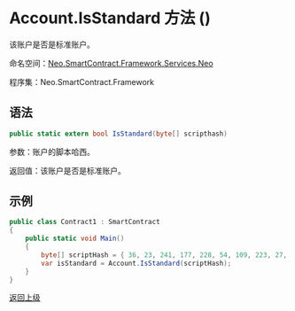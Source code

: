 # Account.IsStandard 方法 ()

该账户是否是标准账户。

命名空间：[Neo.SmartContract.Framework.Services.Neo](../../neo.md)

程序集：Neo.SmartContract.Framework

## 语法

```c#
public static extern bool IsStandard(byte[] scripthash)
```

参数：账户的脚本哈西。

返回值：该账户是否是标准账户。

## 示例

```c#
public class Contract1 : SmartContract
{
    public static void Main()
    {
        byte[] scriptHash = { 36, 23, 241, 177, 228, 54, 109, 223, 27, 237, 139, 54, 207, 38, 132, 101, 172, 3, 10, 73 };
        var isStandard = Account.IsStandard(scriptHash);
    }
}
```



[返回上级](../Account.md)